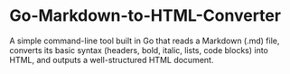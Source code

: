 # Go-Markdown-to-HTML-Converter
A simple command-line tool built in Go that reads a Markdown (.md) file, converts its basic syntax (headers, bold, italic, lists, code blocks) into HTML, and outputs a well-structured HTML document.
